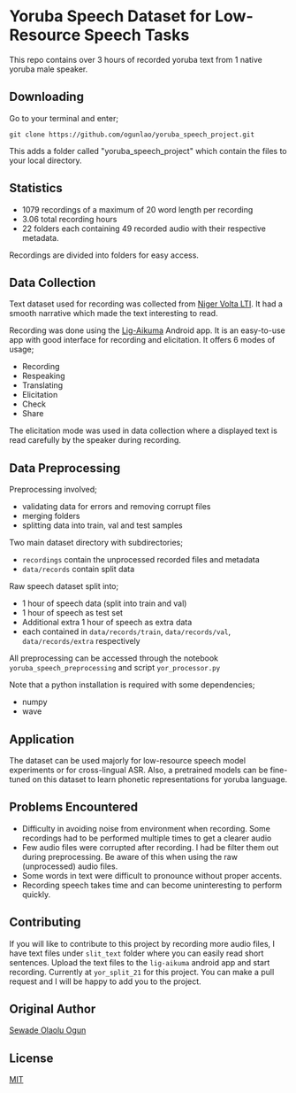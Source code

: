 # Yoruba Speech Dataset for Low-Resource Speech Tasks

This repo contains over 3 hours of recorded yoruba text from 1 native yoruba male speaker.

## Downloading

Go to your terminal and enter;

```git
git clone https://github.com/ogunlao/yoruba_speech_project.git
```

This adds a folder called "yoruba_speech_project" which contain the files to your local directory.

## Statistics

- 1079 recordings of a maximum of 20 word length per recording
- 3.06 total recording hours
- 22 folders each containing 49 recorded audio with their respective metadata.

Recordings are divided into folders for easy access.

## Data Collection

Text dataset used for recording was collected from [Niger Volta LTI](https://github.com/Niger-Volta-LTI/yoruba-text/blob/master/TheYorubaBlog/theyorubablog_dot_com.raw.txt). It had a smooth narrative which made the text interesting to read.

Recording was done using the [Lig-Aikuma](https://lig-aikuma.imag.fr/tutorial/) Android app. It is an easy-to-use app with good interface for recording and elicitation. It offers 6 modes of usage;

- Recording
- Respeaking
- Translating
- Elicitation
- Check
- Share

The elicitation mode was used in data collection where a displayed text is read carefully by the speaker during recording.

## Data Preprocessing

Preprocessing involved;

- validating data for errors and removing corrupt files
- merging folders
- splitting data into train, val and test samples

Two main dataset directory with subdirectories;

- `recordings` contain the unprocessed recorded files and metadata
- `data/records` contain split data

Raw speech dataset split into;

- 1 hour of speech data (split into train and val)
- 1 hour of speech as test set
- Additional extra 1 hour of speech as extra data
- each contained in `data/records/train`, `data/records/val`, `data/records/extra` respectively

All preprocessing can be accessed through the notebook `yoruba_speech_preprocessing` and script `yor_processor.py`

Note that a python installation is required with some dependencies;

- numpy
- wave

## Application

The dataset can be used majorly for low-resource speech model experiments or for cross-lingual ASR. Also, a pretrained models can be fine-tuned on this dataset to learn phonetic representations for yoruba language.

## Problems Encountered

- Difficulty in avoiding noise from environment when recording. Some recordings had to be performed multiple times to get a clearer audio
- Few audio files were corrupted after recording. I had be filter them out during preprocessing. Be aware of this when using the raw (unprocessed) audio files.
- Some words in text were difficult to pronounce without proper accents.
- Recording speech takes time and can become uninteresting to perform quickly.

## Contributing

If you will like to contribute to this project by recording more audio files, I have text files under `slit_text` folder where you can easily read short sentences. Upload the text files to the `lig-aikuma` android app and start recording. Currently at `yor_split_21` for this project. You can make a pull request and I will be happy to add you to the project.

## Original Author

[Sewade Olaolu Ogun](http://ogunlao.github.io/)

## License

[MIT](https://choosealicense.com/licenses/mit/)
